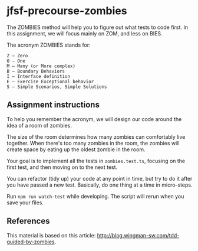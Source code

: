 # jfsf-precourse-zombies

The ZOMBIES method will help you to figure out what tests to code first. In this assignment, we will focus mainly on ZOM, and less on BIES.

The acronym ZOMBIES stands for:

    Z – Zero
    O – One
    M – Many (or More complex)
    B – Boundary Behaviors
    I – Interface definition
    E – Exercise Exceptional behavior
    S – Simple Scenarios, Simple Solutions

## Assignment instructions

To help you remember the acronym, we will design our code around the idea of a room of zombies.

The size of the room determines how many zombies can comfortably live together. When there's too many zombies in the room, the zombies will create space by eating up the oldest zombie in the room.

Your goal is to implement all the tests in `zombies.test.ts`, focusing on the first test, and then moving on to the next test.

You can refactor (tidy up) your code at any point in time, but try to do it after you have passed a new test. Basically, do one thing at a time in micro-steps.

Run `npm run watch-test` while developing. The script will rerun when you save your files.

## References

This material is based on this article: http://blog.wingman-sw.com/tdd-guided-by-zombies.
